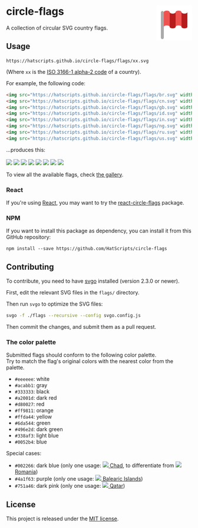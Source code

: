 # circle-flags <img src="logo.svg" alt="circle-flags animated logo" align="right">

A collection of circular SVG country flags.

## Usage

```
https://hatscripts.github.io/circle-flags/flags/xx.svg
```
(Where `xx` is the [ISO 3166-1 alpha-2 code](https://www.iso.org/obp/ui/#search/code/) of a country).

For example, the following code:
```html
<img src="https://hatscripts.github.io/circle-flags/flags/br.svg" width="48">
<img src="https://hatscripts.github.io/circle-flags/flags/cn.svg" width="48">
<img src="https://hatscripts.github.io/circle-flags/flags/gb.svg" width="48">
<img src="https://hatscripts.github.io/circle-flags/flags/id.svg" width="48">
<img src="https://hatscripts.github.io/circle-flags/flags/in.svg" width="48">
<img src="https://hatscripts.github.io/circle-flags/flags/ng.svg" width="48">
<img src="https://hatscripts.github.io/circle-flags/flags/ru.svg" width="48">
<img src="https://hatscripts.github.io/circle-flags/flags/us.svg" width="48">
```

...produces this:<br/><br/>
<img src="https://hatscripts.github.io/circle-flags/flags/br.svg" width="48">
<img src="https://hatscripts.github.io/circle-flags/flags/cn.svg" width="48">
<img src="https://hatscripts.github.io/circle-flags/flags/gb.svg" width="48">
<img src="https://hatscripts.github.io/circle-flags/flags/id.svg" width="48">
<img src="https://hatscripts.github.io/circle-flags/flags/in.svg" width="48">
<img src="https://hatscripts.github.io/circle-flags/flags/ng.svg" width="48">
<img src="https://hatscripts.github.io/circle-flags/flags/ru.svg" width="48">
<img src="https://hatscripts.github.io/circle-flags/flags/us.svg" width="48">

To view all the available flags, check [the gallery](https://hatscripts.github.io/circle-flags/gallery).

### React

If you're using [React](https://reactjs.org), you may want to try the
[react-circle-flags](https://www.npmjs.com/package/react-circle-flags) package.

### NPM

If you want to install this package as dependency, you can install it from this GitHub repository:

```
npm install --save https://github.com/HatScripts/circle-flags
```

## Contributing

To contribute, you need to have [svgo](https://github.com/svg/svgo) installed
(version 2.3.0 or newer).

First, edit the relevant SVG files in the `flags/` directory.

Then run `svgo` to optimize the SVG files:

```sh
svgo -f ./flags --recursive --config svgo.config.js
```

Then commit the changes, and submit them as a pull request.

### The color palette

Submitted flags should conform to the following color palette.<br>
Try to match the flag's original colors with the nearest color from the palette.

* `#eeeeee`: white
* `#acabb1`: gray
* `#333333`: black
* `#a2001d`: dark red
* `#d80027`: red
* `#ff9811`: orange
* `#ffda44`: yellow
* `#6da544`: green
* `#496e2d`: dark green
* `#338af3`: light blue
* `#0052b4`: blue

Special cases:
* `#002266`: dark blue (only one usage: [<img src="https://hatscripts.github.io/circle-flags/flags/td.svg" width="16"> Chad](https://github.com/HatScripts/circle-flags/blob/gh-pages/flags/td.svg), to differentiate from [<img src="https://hatscripts.github.io/circle-flags/flags/ro.svg" width="16"> Romania](https://github.com/HatScripts/circle-flags/blob/gh-pages/flags/ro.svg))
* `#4a1f63`: purple (only one usage: [<img src="https://hatscripts.github.io/circle-flags/flags/es-ib.svg" width="16"> Balearic Islands](https://github.com/HatScripts/circle-flags/blob/gh-pages/flags/es-ib.svg))
* `#751a46`: dark pink (only one usage: [<img src="https://hatscripts.github.io/circle-flags/flags/qa.svg" width="16"> Qatar](https://github.com/HatScripts/circle-flags/blob/gh-pages/flags/qa.svg))

## License

This project is released under the [MIT license](LICENSE).
